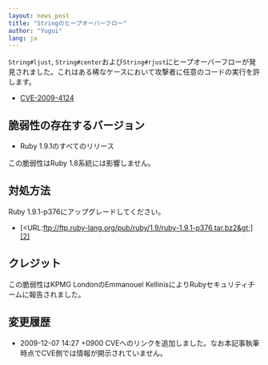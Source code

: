 ```yaml
---
layout: news_post
title: "Stringのヒープオーバーフロー"
author: "Yugui"
lang: ja
---
```


`String#ljust`,
`String#center`および`String#rjust`にヒープオーバーフローが発見されました。これはある稀なケースにおいて攻撃者に任意のコードの実行を許します。

* [CVE-2009-4124][1]

## 脆弱性の存在するバージョン

* Ruby 1.9.1のすべてのリリース

この脆弱性はRuby 1.8系統には影響しません。

## 対処方法

Ruby 1.9.1-p376にアップグレードしてください。

* [&lt;URL:ftp://ftp.ruby-lang.org/pub/ruby/1.9/ruby-1.9.1-p376.tar.bz2&gt;][2]

## クレジット

この脆弱性はKPMG LondonのEmmanouel KellinisによりRubyセキュリティチームに報告されました。

## 変更履歴

* 2009-12-07 14:27 +0900 CVEへのリンクを追加しました。なお本記事執筆時点でCVE側では情報が開示されていません。



[1]: http://cve.mitre.org/cgi-bin/cvename.cgi?name=CVE-2009-4124 
[2]: ftp://ftp.ruby-lang.org/pub/ruby/1.9/ruby-1.9.1-p376.tar.bz2 
